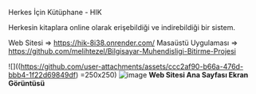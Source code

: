 Herkes İçin Kütüphane - HIK

Herkesin kitaplara online olarak erişebildiği ve indirebildiği bir sistem.

Web Sitesi => https://hik-8i38.onrender.com/
Masaüstü Uygulaması => https://github.com/melihtezel/Bilgisayar-Muhendisligi-Bitirme-Projesi


![]((https://github.com/user-attachments/assets/ccc2af90-b66a-476d-bbb4-1f22d69849df) =250x250)
![image](https://github.com/user-attachments/assets/ccc2af90-b66a-476d-bbb4-1f22d69849df)
<b>Web Sitesi Ana Sayfası Ekran Görüntüsü</b>





